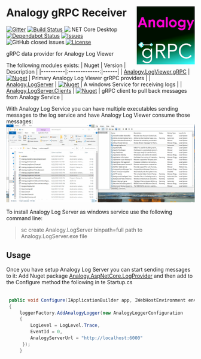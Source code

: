 # Analogy gRPC Receiver    <img src="./Assets/Analogy.gRPC2.png" align="right" width="155px" height="155px">

<p align="center">
    
[![Gitter](https://badges.gitter.im/Analogy-LogViewer/community.svg)](https://gitter.im/Analogy-LogViewer/community?utm_source=badge&utm_medium=badge&utm_campaign=pr-badge) 
[![Build Status](https://dev.azure.com/Analogy-LogViewer/Analogy%20Log%20Viewer/_apis/build/status/Analogy-LogViewer.Analogy.LogViewer.gRPC?branchName=master)](https://dev.azure.com/Analogy-LogViewer/Analogy%20Log%20Viewer/_build/latest?definitionId=34&branchName=master)  ![.NET Core Desktop](https://github.com/Analogy-LogViewer/Analogy.LogViewer.gRPC/workflows/.NET%20Core%20Desktop/badge.svg)
[![Dependabot Status](https://api.dependabot.com/badges/status?host=github&repo=Analogy-LogViewer/Analogy.LogViewer.gRPC)](https://dependabot.com)
<a href="https://github.com/Analogy-LogViewer/Analogy.LogViewer.gRPC/issues">
    <img src="https://img.shields.io/github/issues/Analogy-LogViewer/Analogy.LogViewer.gRPC"  alt="Issues" />
</a>
![GitHub closed issues](https://img.shields.io/github/issues-closed-raw/Analogy-LogViewer/Analogy.LogViewer.gRPC)
<a href="https://github.com/Analogy-LogViewer/Analogy.LogViewer.gRPC/blob/master/LICENSE.md">
    <img src="https://img.shields.io/github/license/Analogy-LogViewer/Analogy.LogViewer.gRPC"  alt="License" />
</a>
</p>

gRPC data provider for Analogy Log Viewer

The following modules exists:
| Nuget   |      Version      |  Description |
|----------|:-------------:|------|
| [Analogy.LogViewer.gRPC](https://www.nuget.org/packages/Analogy.LogViewer.gRPC/) |   [![Nuget](https://img.shields.io/nuget/v/Analogy.LogViewer.gRPC)](https://www.nuget.org/packages/Analogy.LogViewer.gRPC/) | Primary Analogy Log Viewer grRPC providers |
| [Analogy.LogServer](https://www.nuget.org/packages/Analogy.LogServer/) |   [![Nuget](https://img.shields.io/nuget/v/Analogy.LogServer)](https://www.nuget.org/packages/Analogy.LogServer/) | A windows Service for receiving logs |
| [Analogy.LogServer.Clients](https://www.nuget.org/packages/Analogy.LogServer.Clients/) |   [![Nuget](https://img.shields.io/nuget/v/Analogy.LogServer.Clients)](https://www.nuget.org/packages/Analogy.LogServer.Clients) | gRPC client to pull back messages from Analogy Service |


With Analogy Log Service you can have multiple executables sending messages to the log service and have Analogy Log Viewer consume those messages:
![Example](./Assets/Analogy.LogService.gif)


To install Analogy Log Server as windows service use the following command line:
> sc create Analogy.LogServer binpath=full path to Analogy.LogServer.exe file


## Usage
Once you have setup Analogy Log Server you can start sending messages to it:
Add Nuget package [Analogy.AspNetCore.LogProvider](Analogy.AspNetCore.LogProvider) and then add to the Configure method the following in te Startup.cs

```csharp

 public void Configure(IApplicationBuilder app, IWebHostEnvironment env, ILoggerFactory loggerFactory)
 {
     loggerFactory.AddAnalogyLogger(new AnalogyLoggerConfiguration
     {
         LogLevel = LogLevel.Trace,
         EventId = 0,
         AnalogyServerUrl = "http://localhost:6000"
      });
     }

```

